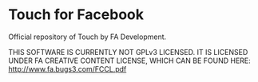 # Touch for Facebook

Official repository of Touch by FA Development.

THIS SOFTWARE IS CURRENTLY NOT GPLv3 LICENSED. IT IS LICENSED UNDER FA CREATIVE CONTENT LICENSE, WHICH CAN BE FOUND HERE:
http://www.fa.bugs3.com/FCCL.pdf
